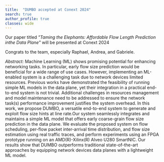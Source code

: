 ```yaml
---
title:  "DUMBO accepted at Conext 2024"
search: true
author_profile: true
classes: wide
---
```


Our paper titled *"Taming the Elephants: Affordable Flow Length Prediction inthe Data Plane"* will be presented at Conext 2024

Congrats to the team, especially Raphael, Andrea, and Gabriele.

*Abstract:* Machine Learning (ML) shows promising potential for enhancing networking tasks. In particular, early flow size prediction would be beneficial for a wide range of use cases. However, implementing an ML-enabled system is a challenging task due to network devices limited resources. Previous works have demonstrated the feasibility of running simple ML models in the data plane, yet their integration in a practical end-to-end system is not trivial. Additional challenges in resources management and model maintenance need to be addressed to ensure the network task(s) performance improvement justifies the system overhead. In this work, we propose DUMBO, a versatile end-to-end system to generate and exploit flow size hints at line rate.Our system seamlessly integrates and maintains a simple ML model that offers early coarse-grain flow size prediction in the data plane. We evaluate the proposed system on flow scheduling, per-flow packet inter-arrival time distribution, and flow size estimation using real traffic traces, and perform experiments using an FPGA prototype running on an AMD(R)-Xilinx(R) Alveo U280 SmartNIC. Our results show that DUMBO outperforms traditional state-of-the-art approaches by equipping network devices data planes with a lightweight ML model.
